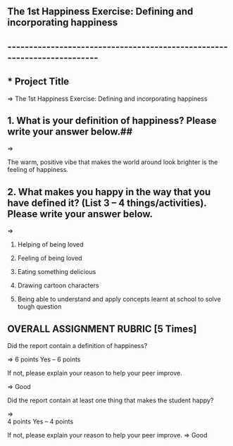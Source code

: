 
## The 1st Happiness Exercise: Defining and incorporating happiness ##
## ------------------------------------------------------------------------ ## 

## * Project Title ##
=> The 1st Happiness Exercise: Defining and incorporating happiness

## 1. What is your definition of happiness? Please write your answer below.##

=>

The warm, positive vibe that makes the world around look brighter is the feeling of happiness.

## 2. What makes you happy in the way that you have defined it? (List 3 – 4 things/activities). Please write your answer below. ##
=>

1) Helping of being loved 

2) Feeling of being loved 

3) Eating something delicious 

4) Drawing cartoon characters

5) Being able to understand and apply concepts learnt at school to solve tough question

## OVERALL ASSIGNMENT RUBRIC [5 Times] ##
Did the report contain a definition of happiness? 

=> 
6 points
Yes – 6 points

If not, please explain your reason to help your peer improve.

=>  Good

Did the report contain at least one thing that makes the student happy?

=>	
4 points
Yes – 4 points

If not, please explain your reason to help your peer improve. 
=> Good